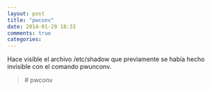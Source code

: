 ```yaml
---
layout: post
title: "pwconv"
date: 2014-01-29 18:33
comments: true
categories: 
---
```

Hace visible el archivo /etc/shadow que previamente se había hecho invisible con el comando pwunconv.

>\# pwconv

